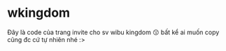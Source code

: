 # wkingdom
Đây là code của trang invite cho sv wibu kingdom 😗
bất kể ai muốn copy cũng đc cứ tự nhiên nhé :>
